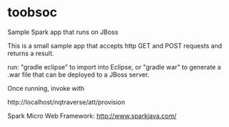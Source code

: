 toobsoc
=======

Sample Spark app that runs on JBoss

This is a small sample app that accepts http GET and POST requests and returns a result.

run: "gradle eclipse" to import into Eclipse, or "gradle war" to generate a .war file that can be deployed to a JBoss server.

Once running, invoke with

http://localhost/nqtraverse/att/provision

Spark Micro Web Framework: http://www.sparkjava.com/
